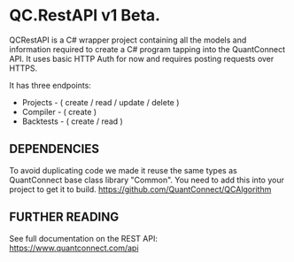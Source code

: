 # QC.RestAPI v1 Beta.

QCRestAPI is a C# wrapper project containing all the models and information required to create a C# program tapping into the QuantConnect API. It uses basic HTTP Auth for now and requires posting requests over HTTPS.

It has three endpoints:

* Projects - ( create / read / update / delete )
* Compiler - ( create )
* Backtests - ( create / read )

## DEPENDENCIES
To avoid duplicating code we made it reuse the same types as QuantConnect base class library "Common". You need to add this into your project to get it to build. https://github.com/QuantConnect/QCAlgorithm

## FURTHER READING 
See full documentation on the REST API:
https://www.quantconnect.com/api
